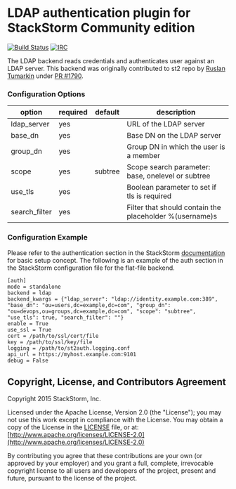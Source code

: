 # LDAP authentication plugin for StackStorm Community edition

[![Build Status](https://api.travis-ci.org/StackStorm/st2-auth-backend-ldap.svg?branch=master)](https://travis-ci.org/StackStorm/st2-auth-backend-ldap) [![IRC](https://img.shields.io/irc/%23stackstorm.png)](http://webchat.freenode.net/?channels=stackstorm)

The LDAP backend reads credentials and authenticates user against an LDAP server. This backend
was originally contributed to st2 repo by [Ruslan Tumarkin](https://github.com/ruslantum) under 
[PR #1790](https://github.com/StackStorm/st2/pull/1790).

### Configuration Options

| option        | required | default | description                                                |
|---------------|----------|---------|------------------------------------------------------------|
| ldap_server   | yes      |         | URL of the LDAP server                                     |
| base_dn       | yes      |         | Base DN on the LDAP server                                 |
| group_dn      | yes      |         | Group DN in which the user is a member                     |
| scope         | yes      | subtree | Scope search parameter: base, onelevel or subtree          |
| use_tls       | yes      |         | Boolean parameter to set if tls is required                |
| search_filter | yes      |         | Filter that should contain the placeholder %(username)s    |

### Configuration Example

Please refer to the authentication section in the StackStorm
[documentation](http://docs.stackstorm.com) for basic setup concept. The
following is an example of the auth section in the StackStorm configuration file for the flat-file
backend.

```
[auth]
mode = standalone
backend = ldap
backend_kwargs = {"ldap_server": "ldap://identity.example.com:389", "base_dn": "ou=users,dc=example,dc=com", "group_dn": "ou=devops,ou=groups,dc=example,dc=com", "scope": "subtree", "use_tls": true, "search_filter": ""}
enable = True
use_ssl = True
cert = /path/to/ssl/cert/file
key = /path/to/ssl/key/file
logging = /path/to/st2auth.logging.conf
api_url = https://myhost.example.com:9101
debug = False
```

## Copyright, License, and Contributors Agreement

Copyright 2015 StackStorm, Inc.

Licensed under the Apache License, Version 2.0 (the "License"); you may not use this work except in
compliance with the License. You may obtain a copy of the License in the [LICENSE](LICENSE) file,
or at: [http://www.apache.org/licenses/LICENSE-2.0](http://www.apache.org/licenses/LICENSE-2.0)

By contributing you agree that these contributions are your own (or approved by your employer) and 
you grant a full, complete, irrevocable copyright license to all users and developers of the
project, present and future, pursuant to the license of the project.
